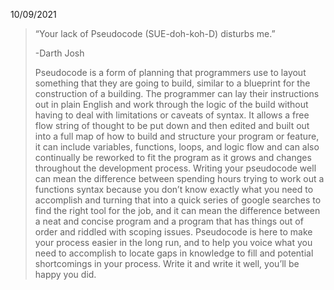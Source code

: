 10/09/2021

>“Your lack of Pseudocode (SUE-doh-koh-D) disturbs me.”
>
>-Darth Josh
>
>Pseudocode is a form of planning that programmers use to layout something that they are going to build, similar to a blueprint for the construction of a building. The programmer can lay their instructions out in plain English and work through the logic of the build without having to deal with limitations or caveats of syntax. It allows a free flow string of thought to be put down and then edited and built out into a full map of how to build and structure your program or feature, it can include variables, functions, loops, and logic flow and can also continually be reworked to fit the program as it grows and changes throughout the development process. Writing your pseudocode well can mean the difference between spending hours trying to work out a functions syntax because you don’t know exactly what you need to accomplish and turning that into a quick series of google searches to find the right tool for the job, and it can mean the difference between a neat and concise program and a program that has things out of order and riddled with scoping issues. Pseudocode is here to make your process easier in the long run, and to help you voice what you need to accomplish to locate gaps in knowledge to fill and potential shortcomings in your process. Write it and write it well, you’ll be happy you did.
